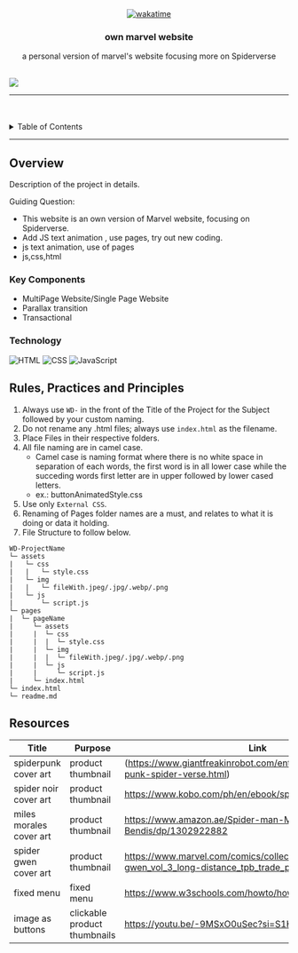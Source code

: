 <a name="readme-top">

<br/>

<br />
<div align="center">
  <a href="https://github.com/Shai-r-M/">

<a href="https://wakatime.com/badge/user/65499c87-06d1-46d4-b5cc-56a7fb0b71f5/project/18bce130-9570-4fb2-a2b0-b978d625e351"><img src="https://wakatime.com/badge/user/65499c87-06d1-46d4-b5cc-56a7fb0b71f5/project/18bce130-9570-4fb2-a2b0-b978d625e351.svg" alt="wakatime"></a>
<!-- TODO: Change Title to the name of the title of your Project -->
  <h3 align="center">own marvel website</h3>
</div>
<!-- TODO: Make a short description -->
<div align="center">
  a personal version of marvel's website focusing more on Spiderverse
</div>

<br />

<!-- TODO: Change the zyx-0314 into your github username  -->
<!-- TODO: Change the WD-Template-Project into the same name of your folder -->
![](https://visit-counter.vercel.app/counter.png?page=Shai-r-M/WD-MATALA-MARVEL)

---

<br />
<br />

<!-- TODO: If you want to add more layers for your readme -->
<details>
  <summary>Table of Contents</summary>
  <ol>
    <li>
      <a href="#overview">Overview</a>
      <ol>
        <li>
          <a href="#key-components">Key Components</a>
        </li>
        <li>
          <a href="#technology">Technology</a>
        </li>
      </ol>
    </li>
    <li>
      <a href="#rule,-practices-and-principles">Rules, Practices and Principles</a>
    </li>
    <li>
      <a href="#resources">Resources</a>
    </li>
  </ol>
</details>

---

## Overview

<!-- TODO: To be changed -->
<!-- The following are just sample -->
Description of the project in details.

Guiding Question:
- This website is an own version of Marvel website, focusing on Spiderverse.
- Add JS text animation , use pages, try out new coding.
- js text animation, use of pages
- js,css,html

### Key Components
<!-- TODO: List of Key Components -->
<!-- The following are just sample -->
- MultiPage Website/Single Page Website
- Parallax transition
- Transactional

### Technology
<!-- TODO: List of Technology Used -->
![HTML](https://img.shields.io/badge/HTML-E34F26?style=for-the-badge&logo=html5&logoColor=white)
![CSS](https://img.shields.io/badge/CSS-1572B6?style=for-the-badge&logo=css3&logoColor=white)
![JavaScript](https://img.shields.io/badge/JavaScript-F7DF1E?style=for-the-badge&logo=javascript&logoColor=white)

## Rules, Practices and Principles
1. Always use `WD-` in the front of the Title of the Project for the Subject followed by your custom naming.
2. Do not rename any .html files; always use `index.html` as the filename.
3. Place Files in their respective folders.
4. All file naming are in camel case.
   - Camel case is naming format where there is no white space in separation of each words, the first word is in all lower case while the succeding words first letter are in upper followed by lower cased letters.
   - ex.: buttonAnimatedStyle.css
5. Use only `External CSS`.
6. Renaming of Pages folder names are a must, and relates to what it is doing or data it holding.
7. File Structure to follow below.

```
WD-ProjectName
└─ assets
|   └─ css
|   |   └─ style.css
|   └─ img
|   |   └─ fileWith.jpeg/.jpg/.webp/.png
|   └─ js
|       └─ script.js
└─ pages
|  └─ pageName
|     └─ assets
|     |  └─ css
|     |  |  └─ style.css
|     |  └─ img
|     |  |  └─ fileWith.jpeg/.jpg/.webp/.png
|     |  └─ js
|     |     └─ script.js
|     └─ index.html
└─ index.html
└─ readme.md
```

## Resources

<!-- TODO: Add References -->
| Title | Purpose | Link |
|-|-|-|
| spiderpunk cover art | product thumbnail |(https://www.giantfreakinrobot.com/ent/spider-man-spider-punk-spider-verse.html) |
| spider noir cover art | product thumbnail | https://www.kobo.com/ph/en/ebook/spider-man-noir |
| miles morales cover art | product thumbnail | https://www.amazon.ae/Spider-man-Morales-Brian-Michael-Bendis/dp/1302922882 |
| spider gwen cover art | product thumbnail | https://www.marvel.com/comics/collection/60175/spider-gwen_vol_3_long-distance_tpb_trade_paperback |
| fixed menu | fixed menu | https://www.w3schools.com/howto/howto_css_fixed_menu.asp |
| image as buttons | clickable product thumbnails | https://youtu.be/-9MSxO0uSec?si=S1HBmt3Xpvaoapdx |
